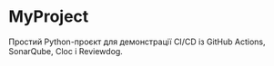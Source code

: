 # MyProject
Простий Python-проєкт для демонстрації CI/CD із GitHub Actions, SonarQube, Cloc і Reviewdog.